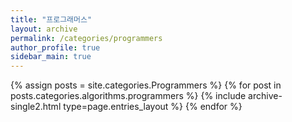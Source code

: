 ```yaml
---
title: "프로그래머스"
layout: archive
permalink: /categories/programmers
author_profile: true
sidebar_main: true
---
```


{% assign posts = site.categories.Programmers %}
{% for post in posts.categories.algorithms.programmers %} {% include archive-single2.html type=page.entries_layout %} {% endfor %}